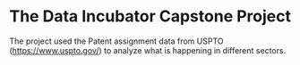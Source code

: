 # The Data Incubator Capstone Project

The project used the Patent assignment data from USPTO (https://www.uspto.gov/) to analyze what is happening in different sectors.
